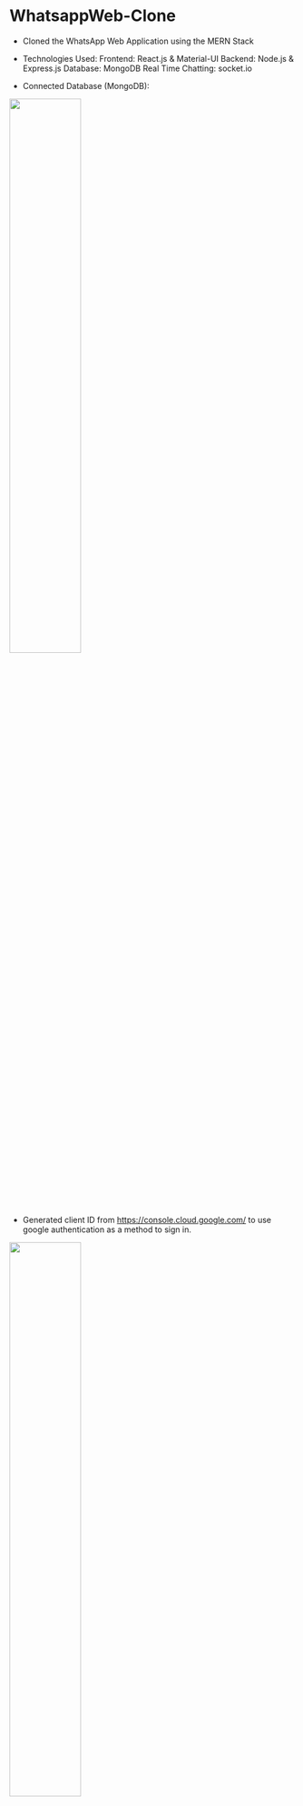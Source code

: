 # WhatsappWeb-Clone
 - Cloned the WhatsApp Web Application using the MERN Stack

 - Technologies Used: 
      Frontend: React.js & Material-UI 
      Backend: Node.js & Express.js 
      Database: MongoDB 
      Real Time Chatting: socket.io

- Connected Database (MongoDB):
<img src="https://user-images.githubusercontent.com/65996001/211464031-eca59086-e1ac-4fef-b32b-d95eb9433c8e.png" width=50% height=50%>

- Generated client ID from https://console.cloud.google.com/ to use google authentication as a method to sign in.
<img src="https://user-images.githubusercontent.com/65996001/211463776-90c462a9-afab-4cde-afe9-e82f78476eb4.png" width=50% height=50%>

- Preview of Login: 
<img src="https://user-images.githubusercontent.com/65996001/211464334-027ed03c-c8fe-4354-93df-354b01f4fd7f.png" width=50% height=50%>

- Preview of New Chat Window:
<img src="https://user-images.githubusercontent.com/65996001/211465328-1afa8544-8faf-4811-871d-37d0c3939279.png" width=50% height=50%>

- Sample image of actual WhatsApp Web:
<img src="https://user-images.githubusercontent.com/65996001/211469638-dd547808-360c-422d-9f73-b8dca1bc169c.png" width=50% height=50%>



